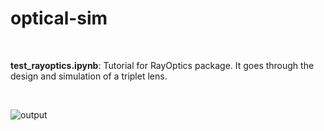 # optical-sim

<br />

**test_rayoptics.ipynb**: Tutorial for RayOptics package. It goes through the design and simulation of a triplet lens.

<br />

![output](https://github.com/user-attachments/assets/e5be04de-bc2b-4982-82ef-262cc227e430)
